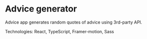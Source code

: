 # Advice generator

Advice app generates random quotes of advice using 3rd-party API.

Technologies: React, TypeScript, Framer-motion, Sass
